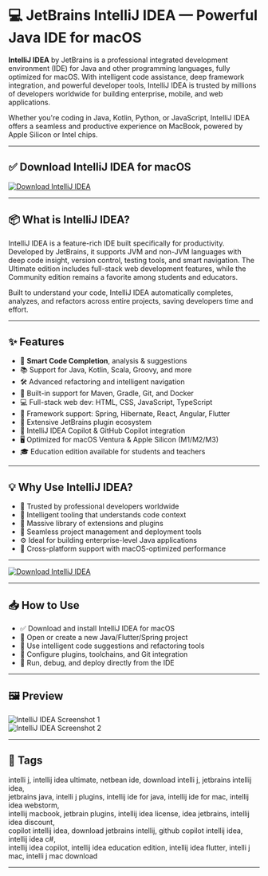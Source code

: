 # 💻 JetBrains IntelliJ IDEA — Powerful Java IDE for macOS

**IntelliJ IDEA** by JetBrains is a professional integrated development environment (IDE) for Java and other programming languages, fully optimized for macOS. With intelligent code assistance, deep framework integration, and powerful developer tools, IntelliJ IDEA is trusted by millions of developers worldwide for building enterprise, mobile, and web applications.

Whether you're coding in Java, Kotlin, Python, or JavaScript, IntelliJ IDEA offers a seamless and productive experience on MacBook, powered by Apple Silicon or Intel chips.

---

## ✅ Download IntelliJ IDEA for macOS  
[![Download IntelliJ IDEA](https://img.shields.io/badge/Download-IntelliJ_IDEA-blueviolet)](#)

---

## 📦 What is IntelliJ IDEA?

IntelliJ IDEA is a feature-rich IDE built specifically for productivity. Developed by JetBrains, it supports JVM and non-JVM languages with deep code insight, version control, testing tools, and smart navigation. The Ultimate edition includes full-stack web development features, while the Community edition remains a favorite among students and educators.

Built to understand your code, IntelliJ IDEA automatically completes, analyzes, and refactors across entire projects, saving developers time and effort.

---

## ✨ Features

- 🧠 **Smart Code Completion**, analysis & suggestions  
- 📚 Support for Java, Kotlin, Scala, Groovy, and more  
- 🛠 Advanced refactoring and intelligent navigation  
- 🔌 Built-in support for Maven, Gradle, Git, and Docker  
- 💻 Full-stack web dev: HTML, CSS, JavaScript, TypeScript  
- 📱 Framework support: Spring, Hibernate, React, Angular, Flutter  
- 🧩 Extensive JetBrains plugin ecosystem  
- 🔐 IntelliJ IDEA Copilot & GitHub Copilot integration  
- 🖥 Optimized for macOS Ventura & Apple Silicon (M1/M2/M3)  
- 🎓 Education edition available for students and teachers  

---

## 💡 Why Use IntelliJ IDEA?

- 🚀 Trusted by professional developers worldwide  
- 🎯 Intelligent tooling that understands code context  
- 🧩 Massive library of extensions and plugins  
- 📁 Seamless project management and deployment tools  
- ⚙️ Ideal for building enterprise-level Java applications  
- 📱 Cross-platform support with macOS-optimized performance  

---

[![Download IntelliJ IDEA](https://img.shields.io/badge/Download-IntelliJ_IDEA-blueviolet)](#)

---

## 📥 How to Use

- ✅ Download and install IntelliJ IDEA for macOS  
- 📁 Open or create a new Java/Flutter/Spring project  
- 🧠 Use intelligent code suggestions and refactoring tools  
- 🔧 Configure plugins, toolchains, and Git integration  
- 🚀 Run, debug, and deploy directly from the IDE  

---

## 🖼 Preview

![IntelliJ IDEA Screenshot 1](https://www.jetbrains.com/idea/img/screenshots/idea_overview_5_1@2x.png)  
![IntelliJ IDEA Screenshot 2](https://www.jetbrains.com/idea/download/screenshots/download.png)

---

## 📌 Tags

intelli j, intellij idea ultimate, netbean ide, download intelli j, jetbrains intellij idea,  
jetbrains java, intelli j plugins, intellij ide for java, intellij ide for mac, intellij idea webstorm,  
intellij macbook, jetbrain plugins, intellij idea license, idea jetbrains, intellij idea discount,  
copilot intellij idea, download jetbrains intellij, github copilot intellij idea, intellij idea c#,  
intellij idea copilot, intellij idea education edition, intellij idea flutter, intelli j mac, intelli j mac download

---
